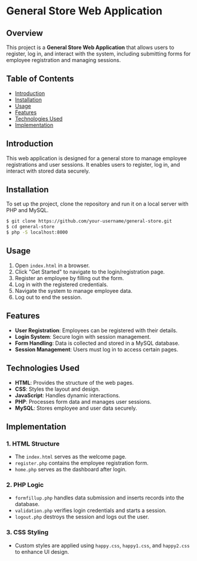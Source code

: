 # General Store Web Application

## Overview
This project is a **General Store Web Application** that allows users to register, log in, and interact with the system, including submitting forms for employee registration and managing sessions.

## Table of Contents
- [Introduction](#introduction)
- [Installation](#installation)
- [Usage](#usage)
- [Features](#features)
- [Technologies Used](#technologies-used)
- [Implementation](#implementation)

## Introduction
This web application is designed for a general store to manage employee registrations and user sessions. It enables users to register, log in, and interact with stored data securely.

## Installation
To set up the project, clone the repository and run it on a local server with PHP and MySQL.

```sh
$ git clone https://github.com/your-username/general-store.git
$ cd general-store
$ php -S localhost:8000
```

## Usage
1. Open `index.html` in a browser.
2. Click "Get Started" to navigate to the login/registration page.
3. Register an employee by filling out the form.
4. Log in with the registered credentials.
5. Navigate the system to manage employee data.
6. Log out to end the session.

## Features
- **User Registration**: Employees can be registered with their details.
- **Login System**: Secure login with session management.
- **Form Handling**: Data is collected and stored in a MySQL database.
- **Session Management**: Users must log in to access certain pages.

## Technologies Used
- **HTML**: Provides the structure of the web pages.
- **CSS**: Styles the layout and design.
- **JavaScript**: Handles dynamic interactions.
- **PHP**: Processes form data and manages user sessions.
- **MySQL**: Stores employee and user data securely.

## Implementation
### 1. HTML Structure
- The `index.html` serves as the welcome page.
- `register.php` contains the employee registration form.
- `home.php` serves as the dashboard after login.

### 2. PHP Logic
- `formfillup.php` handles data submission and inserts records into the database.
- `validation.php` verifies login credentials and starts a session.
- `logout.php` destroys the session and logs out the user.

### 3. CSS Styling
- Custom styles are applied using `happy.css`, `happy1.css`, and `happy2.css` to enhance UI design.

